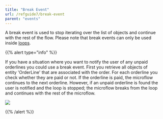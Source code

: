 ```yaml
---
title: "Break Event"
url: /refguide7/break-event
parent: "events"
---
```


A break event is used to stop iterating over the list of objects and continue with the rest of the flow. Please note that break events can only be used inside [loops](loop).

{{% alert type="info" %}}

If you have a situation where you want to notify the user of any unpaid orderlines you could use a break event. First you retrieve all objects of entity 'OrderLine' that are associated with the order. For each orderline you check whether they are paid or not. If the orderline is paid, the microflow continues to the next orderline. However, if an unpaid orderline is found the user is notified and the loop is stopped; the microflow breaks from the loop and continues with the rest of the microflow.

![](attachments/819203/917951.png)

{{% /alert %}}
